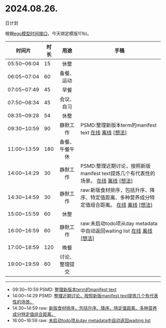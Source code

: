 # 2024.08.26.
日计划

根据[ego模型时间接口](https://gitee.com/hyg/blog/blob/master/timeflow.md)，今天绑定模版1(1b)。

| 时间片 | 时长 | 用途 | 手稿 |
| --- | --- | :---: | --- |
| 05:50~06:04 | 15 | 休整 |  |
| 06:05~07:04 | 60 | 备餐、运动 |  |
| 07:05~07:49 | 45 | 早餐 |  |
| 07:50~08:34 | 45 | 会议、自习 |  |
| 08:35~09:28 | 54 | 休整 |  |
| 09:30~10:59 | 90 | 静默工作 | PSMD:整理新版本term的manifest text [在线](http://simp.ly/p/j1SspP) [离线](../../draft/2024/08/20240826093000.md) <a href="mailto:huangyg@mars22.com?subject=关于2024.08.26.[PSMD:整理新版本term的manifest text]任务&body=日期: 20240826%0D%0A序号: 5%0D%0A手稿:../../draft/2024/08/20240826093000.md%0D%0A---请勿修改邮件主题及以上内容 从下一行开始写您的想法---%0D%0A">[想法]</a> |
| 11:00~13:59 | 180 | 备餐、午餐午休 |  |
| 14:00~14:29 | 30 | 静默工作 | PSMD:整理近期讨论，按照新版manifest text提炼几个有代表性的场景。 [在线](http://simp.ly/p/8t3vlk) [离线](../../draft/2024/08/20240826140000.md) <a href="mailto:huangyg@mars22.com?subject=关于2024.08.26.[PSMD:整理近期讨论，按照新版manifest text提炼几个有代表性的场景。]任务&body=日期: 20240826%0D%0A序号: 7%0D%0A手稿:../../draft/2024/08/20240826140000.md%0D%0A---请勿修改邮件主题及以上内容 从下一行开始写您的想法---%0D%0A">[想法]</a> |
| 14:30~14:59 | 30 | 静默工作 | raw:新版食材排序，包括升序、降序、特定值距离、多种营养成分特定值组合距离。 [在线](http://simp.ly/p/5k9gJy) [离线](../../draft/2024/08/20240826143000.md) <a href="mailto:huangyg@mars22.com?subject=关于2024.08.26.[raw:新版食材排序，包括升序、降序、特定值距离、多种营养成分特定值组合距离。]任务&body=日期: 20240826%0D%0A序号: 8%0D%0A手稿:../../draft/2024/08/20240826143000.md%0D%0A---请勿修改邮件主题及以上内容 从下一行开始写您的想法---%0D%0A">[想法]</a> |
| 15:00~15:59 | 60 | 休整 |  |
| 16:00~16:59 | 60 | 静默工作 | raw:未启动todo项从day metadata中自动返回waiting list [在线](http://simp.ly/p/4QDThK) [离线](../../draft/2024/08/20240826160000.md) <a href="mailto:huangyg@mars22.com?subject=关于2024.08.26.[raw:未启动todo项从day metadata中自动返回waiting list]任务&body=日期: 20240826%0D%0A序号: 10%0D%0A手稿:../../draft/2024/08/20240826160000.md%0D%0A---请勿修改邮件主题及以上内容 从下一行开始写您的想法---%0D%0A">[想法]</a> |
| 17:00~18:59 | 120 | 晚餐 |  |
| 19:00~19:59 | 60 | 讨论、整理提交 |  |

---

- 09:30~10:59	PSMD: [整理新版本term的manifest text](../../draft/2024/08/20240826093000.md)
- 14:00~14:29	PSMD: [整理近期讨论，按照新版manifest text提炼几个有代表性的场景。](../../draft/2024/08/20240826140000.md)
- 14:30~14:59	raw: [新版食材排序，包括升序、降序、特定值距离、多种营养成分特定值组合距离。](../../draft/2024/08/20240826143000.md)
- 16:00~16:59	raw: [未启动todo项从day metadata中自动返回waiting list](../../draft/2024/08/20240826160000.md)
